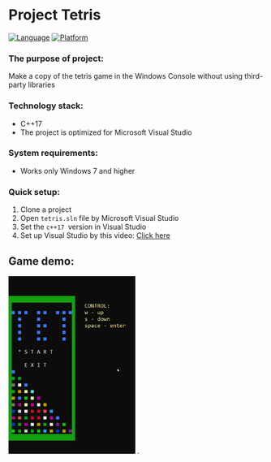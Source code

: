 # Project Tetris

[![Language](https://img.shields.io/badge/Language-C++-red.svg?style=flat)]()
[![Platform](https://img.shields.io/badge/Platform-Windows-blue.svg?style=flat)]()

### The purpose of project:
Make a copy of the tetris game in the Windows Console without using third-party libraries

### Technology stack:
- C++17
- The project is optimized for Microsoft Visual Studio

### System requirements:
- Works only Windows 7 and higher

### Quick setup:
1. Clone a project
2. Open `tetris.sln` file by Microsoft Visual Studio
3. Set the `c++17 `version in Visual Studio
4. Set up Visual Studio by this video: [Click here](https://www.youtube.com/watch?v=HExn9oTqdVo&t=558s)

## Game demo:
<img src="assets/gamePlay.gif" width="250" height="350" alt="gameplay"/>
.
